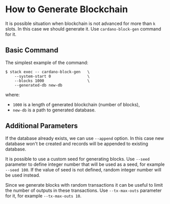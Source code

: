 # How to Generate Blockchain

It is possible situation when blockchain is not advanced for more than `k` slots.
In this case we should generate it. Use `cardano-block-gen` command for it.

## Basic Command

The simplest example of the command:

```
$ stack exec -- cardano-block-gen   \
    --system-start 0                \
    --blocks 1000                   \
    --generated-db new-db
```

where:

*  `1000` is a length of generated blockchain (number of blocks),
*  `new-db` is a path to generated database.

## Additional Parameters

If the database already exists, we can use `--append` option. In this case new
database won't be created and records will be appended to existing database.

It is possible to use a custom seed for generating blocks. Use `--seed` parameter
to define integer number that will be used as a seed, for example `--seed 100`.
If the value of seed is not defined, random integer number will be used instead.

Since we generate blocks with random transactions it can be useful to limit the
number of outputs in these transactions. Use `--tx-max-outs` parameter for it,
for example `--tx-max-outs 10`.
